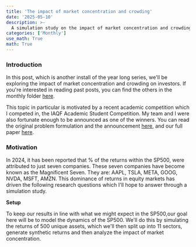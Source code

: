 ```yaml
---
title: 'The impact of market concentration and crowding'
date: '2025-05-10'
description: >-
  A simulation study on the impact of market concentration and crowding.
categories: ['Monthly']
use_math: True
math: True
---
```


### **Introduction**


In this post, which is another install of the year long series, we'll be exploring the impact of market concentration and crowding on investors. If you're interested in reading past posts, you can find the others in the monthly folder [here](https://thomaswcole.github.io/categories/monthly/).

This topic in particular is motivated by a recent academic competition which I competed in, the IAQF Academic Student Competition. My team and I were also fortunate enough to be announced as one of the winners. You can read the original problem formulation and the announcement [here](https://thomaswcole.github.io/categories/monthly/), and our full paper [here](https://thomaswcole.github.io/categories/monthly/).

### **Motivation**

In 2024, it has been reported that % of the returns within the SP500, were attributed to just seven companies. These seven companies have become known as the Magnificent Seven. They are: AAPL, TSLA, META, GOOG, NVDA, MSFT, AMZN. This dominance of returns in equity markets has driven the following research questions which I'll hope to answer through a simulation study. 

**Setup**

To keep our results in line with what we might expect in the SP500,our goal here will be to model the dynamics of the SP500. We'll do this by simulating the returns of 500 unique assets, which we'll then split up into 11 sectors, generate synthetic returns and then analyze the impact of market concentration.



